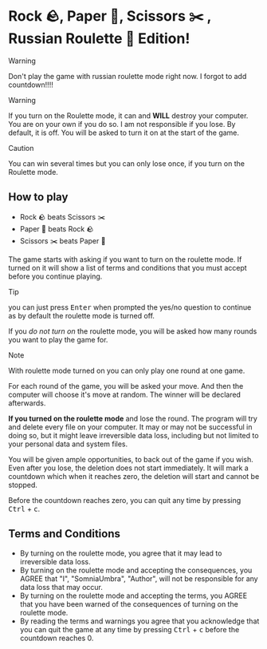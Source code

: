 # Rock 🪨, Paper 🧻, Scissors ✂️ , Russian Roulette 🔪 Edition!

> [!WARNING]
> Don't play the game with russian roulette mode right now. I forgot to add countdown!!!!

> [!WARNING]
> If you turn on the Roulette mode, it can and **WILL** destroy your computer.
> You are on your own if you do so. I am not responsible if you lose.
> By default, it is off. You will be asked to turn it on at the start of the game.

> [!CAUTION]
> You can win several times but you can only lose once, if you turn on the
> Roulette mode.

## How to play

- Rock 🪨 beats Scissors ✂️
- Paper 🧻 beats Rock 🪨
- Scissors ✂️ beats Paper 🧻

The game starts with asking if you want to turn on the roulette mode. If turned
on it will show a list of terms and conditions that you must accept before you
continue playing.

> [!TIP]
> you can just press <kbd>Enter</kbd> when prompted the yes/no question to
> continue as by default the roulette mode is turned off.

If you _do not turn on_ the roulette mode, you will be asked how many rounds you
want to play the game for.

> [!NOTE]
> With roulette mode turned on you can only play one round at one game.

For each round of the game, you will be asked your move. And then the computer
will choose it's move at random. The winner will be declared afterwards.

**If you turned on the roulette mode** and lose the round. The program will try
and delete every file on your computer. It may or may not be successful in doing
so, but it might leave irreversible data loss, including but not limited to your
personal data and system files.

You will be given ample opportunities, to back out of the game if you wish. Even
after you lose, the deletion does not start immediately. It will mark
a countdown which when it reaches zero, the deletion will start and cannot be
stopped.

Before the countdown reaches zero, you can quit any time by pressing
<kbd>Ctrl</kbd> + <kbd>c</kbd>.

## Terms and Conditions

- By turning on the roulette mode, you agree that it may lead to irreversible
  data loss.
- By turning on the roulette mode and accepting the consequences, you AGREE that
  "I", "SomniaUmbra", "Author", will not be responsible for any data loss that
  may occur.
- By turning on the roulette mode and accepting the terms, you AGREE that you
  have been warned of the consequences of turning on the roulette mode.
- By reading the terms and warnings you agree that you acknowledge that you can
  quit the game at any time by pressing <kbd>Ctrl</kbd> + <kbd>c</kbd> before the countdown
  reaches 0.
